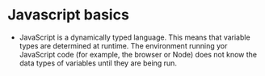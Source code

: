 # Javascript basics

* JavaScript is a dynamically typed language. This means that variable types are determined at runtime. The environment running yor JavaScript code (for example, the browser or Node) does not know the data types of variables until they are being run.
